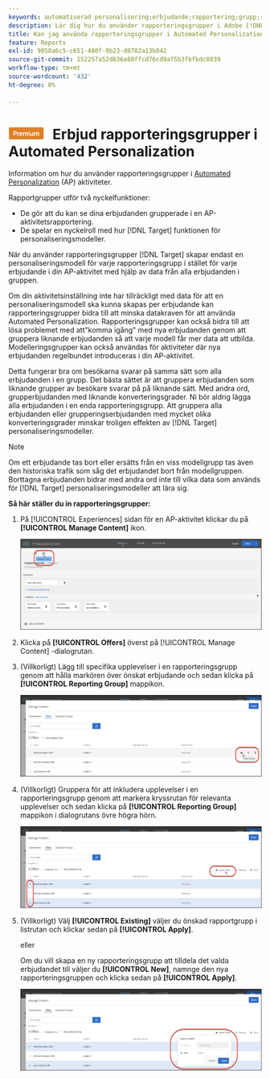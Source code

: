 ```yaml
---
keywords: automatiserad personalisering;erbjudande;rapportering;grupp;rapporteringsgrupp
description: Lär dig hur du använder rapporteringsgrupper i Adobe [!DNL Target] Automated Personalization verksamhet. Använda rapporteringsgrupper, [!DNL Target] skapar bara en personaliseringsmodell för varje rapporteringsgrupp.
title: Kan jag använda rapporteringsgrupper i Automated Personalization-aktiviteter?
feature: Reports
exl-id: 9058a6c5-c651-480f-9b23-d0782a13b042
source-git-commit: 152257a52d836a88ffcd76cd9af5b3fbfbdc0839
workflow-type: tm+mt
source-wordcount: '432'
ht-degree: 0%

---
```


# ![PREMIUM](/help/main/assets/premium.png) Erbjud rapporteringsgrupper i Automated Personalization

Information om hur du använder rapporteringsgrupper i [Automated Personalization](/help/main/c-activities/t-automated-personalization/automated-personalization.md) (AP) aktiviteter.

Rapportgrupper utför två nyckelfunktioner:

* De gör att du kan se dina erbjudanden grupperade i en AP-aktivitetsrapportering.
* De spelar en nyckelroll med hur [!DNL Target] funktionen för personaliseringsmodeller.

När du använder rapporteringsgrupper [!DNL Target] skapar endast en personaliseringsmodell för varje rapporteringsgrupp i stället för varje erbjudande i din AP-aktivitet med hjälp av data från alla erbjudanden i gruppen.

Om din aktivitetsinställning inte har tillräckligt med data för att en personaliseringsmodell ska kunna skapas per erbjudande kan rapporteringsgrupper bidra till att minska datakraven för att använda Automated Personalization. Rapporteringsgrupper kan också bidra till att lösa problemet med att&quot;komma igång&quot; med nya erbjudanden genom att gruppera liknande erbjudanden så att varje modell får mer data att utbilda. Modelleringsgrupper kan också användas för aktiviteter där nya erbjudanden regelbundet introduceras i din AP-aktivitet.

Detta fungerar bra om besökarna svarar på samma sätt som alla erbjudanden i en grupp. Det bästa sättet är att gruppera erbjudanden som liknande grupper av besökare svarar på på liknande sätt. Med andra ord, grupperbjudanden med liknande konverteringsgrader. Ni bör aldrig lägga alla erbjudanden i en enda rapporteringsgrupp. Att gruppera alla erbjudanden eller grupperingserbjudanden med mycket olika konverteringsgrader minskar troligen effekten av [!DNL Target] personaliseringsmodeller.

>[!NOTE]
>
>Om ett erbjudande tas bort eller ersätts från en viss modellgrupp tas även den historiska trafik som såg det erbjudandet bort från modellgruppen. Borttagna erbjudanden bidrar med andra ord inte till vilka data som används för [!DNL Target] personaliseringsmodeller att lära sig.

**Så här ställer du in rapporteringsgrupper:**

1. På [!UICONTROL Experiences] sidan för en AP-aktivitet klickar du på **[!UICONTROL Manage Content]** ikon.

   ![](assets/ap_manage_content.png)

1. Klicka på **[!UICONTROL Offers]** överst på [!UICONTROL Manage Content] -dialogrutan.
1. (Villkorligt) Lägg till specifika upplevelser i en rapporteringsgrupp genom att hålla markören över önskat erbjudande och sedan klicka på **[!UICONTROL Reporting Group]** mappikon.

   ![](assets/ap_manage_content_2.png)

1. (Villkorligt) Gruppera för att inkludera upplevelser i en rapporteringsgrupp genom att markera kryssrutan för relevanta upplevelser och sedan klicka på **[!UICONTROL Reporting Group]** mappikon i dialogrutans övre högra hörn.

   ![](assets/ap_manage_content_3.png)

1. (Villkorligt) Välj **[!UICONTROL Existing]** väljer du önskad rapportgrupp i listrutan och klickar sedan på **[!UICONTROL Apply]**.

   eller

   Om du vill skapa en ny rapporteringsgrupp att tilldela det valda erbjudandet till väljer du **[!UICONTROL New]**, namnge den nya rapporteringsgruppen och klicka sedan på **[!UICONTROL Apply]**.

   ![](assets/ap_reporting_groups.png)
